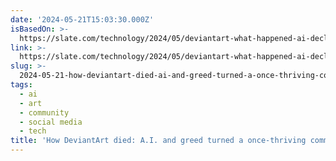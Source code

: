 ```yaml
---
date: '2024-05-21T15:03:30.000Z'
isBasedOn: >-
  https://slate.com/technology/2024/05/deviantart-what-happened-ai-decline-lawsuit-stability.html?utm_source=pocket_shared
link: >-
  https://slate.com/technology/2024/05/deviantart-what-happened-ai-decline-lawsuit-stability.html?utm_source=pocket_shared
slug: >-
  2024-05-21-how-deviantart-died-ai-and-greed-turned-a-once-thriving-community-into-a
tags:
  - ai
  - art
  - community
  - social media
  - tech
title: 'How DeviantArt died: A.I. and greed turned a once-thriving community into a'
---
```

 
